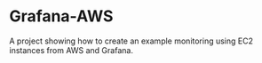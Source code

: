 # Grafana-AWS
A project showing how to create an example monitoring using EC2 instances from AWS and Grafana.
